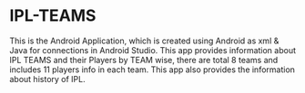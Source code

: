 # IPL-TEAMS
This is the Android Application, which is created using Android as xml & Java for connections in Android Studio.
This app provides information about IPL TEAMS and their Players by TEAM wise, there are total 8 teams and includes 11 players info in each team.
This app also provides the information about history of IPL.

